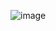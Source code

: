 ![image](https://user-images.githubusercontent.com/111114507/189007272-4cdb5f77-8c12-47fb-9b6c-b016619a58a0.png)
